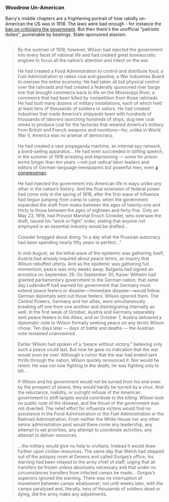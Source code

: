 <div class="accordion">
	<h3>Woodrow Un-American</h3>
	<div>
		Barry's middle chapters are a frightening portrait of how rabidly un-American the US was in 1918. The laws were bad enough - for instance the <a href="{{sed}}">ban on criticising the government</a>. But then there's the unofficial "patriotic duties", punishable by beatings. State-sponsored atavism.<br /><br />
<!--  -->
		<blockquote>
		By the summer of 1918, however, Wilson had injected the government into every facet of national life and had created great bureaucratic engines to focus all the nation’s attention and intent on the war.<br /><br />
	<!--  -->
		He had created a Food Administration to control and distribute food, a Fuel Administration to ration coal and gasoline, a War Industries Board to oversee the entire economy. He had taken all but physical control over the railroads and had created a federally sponsored river barge line that brought commerce back to life on the Mississippi River, a commerce that had been killed by competition from those railroads. He had built many dozens of military installations, each of which held at least tens of thousands of soldiers or sailors. He had created industries that made America’s shipyards teem with hundreds of thousands of laborers launching hundreds of ships, dug new coal mines to produce coal for the factories that weaned America’s military from British and French weapons and munitions—for, unlike in World War II, America was no arsenal of democracy.<br /><br />
	<!--  -->
		He had created a vast propaganda machine, an internal spy network, a bond-selling apparatus... He had even succeeded in stifling speech, in the summer of 1918 arresting and imprisoning — some for prison terms longer than ten years —not just radical labor leaders and editors of German-language newspapers but powerful men, even <a href="{{berg}}">a congressman</a>.<br /><br />
	<!--  -->
		He had injected the government into American life in ways unlike any other in the nation’s history. And the final extension of federal power had come only in the spring of 1918, after the first wave of influenza had begun jumping from camp to camp, when the government expanded the draft from males between the ages of twenty-one and thirty to those between the ages of eighteen and forty-five. Only on May 23, 1918, had Provost Marshal Enoch Crowder, who oversaw the draft, issued his “work or fight” order, stating that anyone not employed in an essential industry would be drafted...<br /><br />
	<!--  -->
		Crowder bragged about doing “in a day what the Prussian autocracy had been spending nearly fifty years to perfect..."<br /><br />
	<!--  -->
		In mid-August, as the lethal wave of the epidemic was gathering itself, Austria had already inquired about peace terms, an inquiry that Wilson rebuffed utterly. And as the epidemic was gathering full momentum, peace was only weeks away. Bulgaria had signed an armistice on September 29. On September 30, Kaiser Wilhelm had granted parliamentary government to the German nation; that same day Ludendorff had warned his government that Germany must extend peace feelers or disaster—immediate disaster—would follow. German diplomats sent out those feelers. Wilson ignored them. The Central Powers, Germany and her allies, were simultaneously breaking off one from one another and disintegrating internally as well. In the first week of October, Austria and Germany separately sent peace feelers to the Allies, and on October 7, Austria delivered a diplomatic note to Wilson formally seeking peace on any terms Wilson chose. Ten days later — days of battle and deaths — the Austrian note remained unanswered.<br /><br />
	<!--  -->
		Earlier Wilson had spoken of a “peace without victory,” believing only such a peace could last. But now he gave no indication that the war would soon be over. Although a rumor that the war had ended sent thrills through the nation, Wilson quickly renounced it. Nor would he relent. He was not now fighting to the death; he was fighting only to kill...<br /><br />
	<!--  -->
		If Wilson and his government would not be turned from his end even by the prospect of peace, they would hardly be turned by a virus. And the reluctance, inability, or outright refusal of the American government to shift targets would contribute to the killing. Wilson took no public note of the disease, and the thrust of the government was not diverted. The relief effort for influenza victims would find no assistance in the Food Administration or the Fuel Administration or the Railroad Administration. From neither the White House nor any other senior administration post would there come any leadership, any attempt to set priorities, any attempt to coordinate activities, any attempt to deliver resources.<br /><br />
	<!--  -->
		...the military would give no help to civilians. Instead it would draw further upon civilian resources. The same day that Welch had stepped out of the autopsy room at Devens and called Gorgas’s office, his warning had been relayed to the army chief of staff, urging that all transfers be frozen unless absolutely necessary and that under no circumstances transfers from infected camps be made... Gorgas’s superiors ignored the warning. There was no interruption of movement between camps whatsoever; not until weeks later, with the camps paralyzed and, literally, tens of thousands of soldiers dead or dying, did the army make any adjustments.
	</blockquote>
	</div>
</div>
